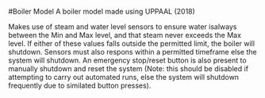 #Boiler Model
A boiler model made using UPPAAL (2018)

Makes use of steam and water level sensors to ensure water isalways between the Min and Max level, and that steam never exceeds the Max level.
If either of these values falls outside the permitted limit, the boiler will shutdown.
Sensors must also respons within a permitted timeframe else the system will shutdown.
An emergency stop/reset button is also present to manually shutdown and reset the system (Note: this should be disabled if attempting to carry out automated runs, else the system will shutdown frequently due to similated button presses).
